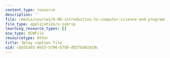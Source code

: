 ```yaml
---
content_type: resource
description: ''
file: /media/courses/6-00-introduction-to-computer-science-and-programming-fall-2008/cbb553650e535700b7d9d92fbd41929c_ENrAsRoR97I.vtt
file_type: application/x-subrip
learning_resource_types: []
ocw_type: OCWFile
resourcetype: Other
title: 3play caption file
uid: cbb55365-0e53-5700-b7d9-d92fbd41929c
---
```

